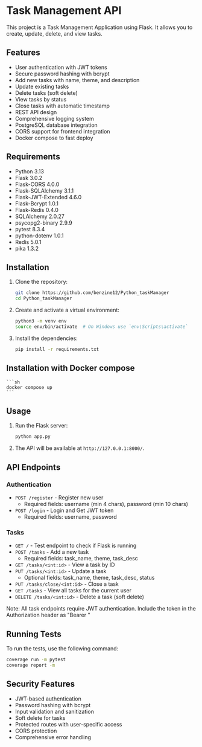 # Task Management API

This project is a Task Management Application using Flask. It allows you to create, update, delete, and view tasks.

## Features

- User authentication with JWT tokens
- Secure password hashing with bcrypt
- Add new tasks with name, theme, and description
- Update existing tasks
- Delete tasks (soft delete)
- View tasks by status
- Close tasks with automatic timestamp
- REST API design
- Comprehensive logging system
- PostgreSQL database integration
- CORS support for frontend integration
- Docker compose to fast deploy

## Requirements

- Python 3.13
- Flask 3.0.2
- Flask-CORS 4.0.0
- Flask-SQLAlchemy 3.1.1
- Flask-JWT-Extended 4.6.0
- Flask-Bcrypt 1.0.1
- Flask-Redis 0.4.0
- SQLAlchemy 2.0.27
- psycopg2-binary 2.9.9
- pytest 8.3.4
- python-dotenv 1.0.1
- Redis 5.0.1
- pika 1.3.2

## Installation

1. Clone the repository:
    ```sh
    git clone https://github.com/benzine12/Python_taskManager
    cd Python_taskManager
    ```

2. Create and activate a virtual environment:
    ```sh
    python3 -m venv env
    source env/bin/activate  # On Windows use `env\Scripts\activate`
    ```

3. Install the dependencies:
    ```sh
    pip install -r requirements.txt
    ```

## Installation with Docker compose
    ```sh
    docker compose up
    ```


## Usage

1. Run the Flask server:
    ```sh
    python app.py
    ```

2. The API will be available at `http://127.0.0.1:8000/`.

## API Endpoints

### Authentication
- `POST /register` - Register new user
  - Required fields: username (min 4 chars), password (min 10 chars)
- `POST /login` - Login and Get JWT token
  - Required fields: username, password

### Tasks
- `GET /` - Test endpoint to check if Flask is running
- `POST /tasks` - Add a new task
  - Required fields: task_name, theme, task_desc
- `GET /tasks/<int:id>` - View a task by ID
- `PUT /tasks/<int:id>` - Update a task
  - Optional fields: task_name, theme, task_desc, status
- `PUT /tasks/close/<int:id>` - Close a task
- `GET /tasks` - View all tasks for the current user
- `DELETE /tasks/<int:id>` - Delete a task (soft delete)

Note: All task endpoints require JWT authentication. Include the token in the Authorization header as "Bearer <token>"

## Running Tests

To run the tests, use the following command:
```sh
coverage run -m pytest
coverage report -m    
```

## Security Features

- JWT-based authentication
- Password hashing with bcrypt
- Input validation and sanitization
- Soft delete for tasks
- Protected routes with user-specific access
- CORS protection
- Comprehensive error handling